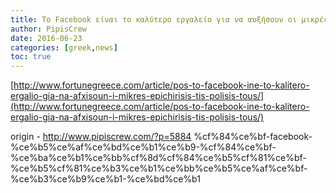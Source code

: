 ```yaml
---
title: Το Facebook είναι το καλύτερο εργαλείο για να αυξήσουν οι μικρές επιχειρήσεις τις πωλήσεις τους
author: PipisCrew
date: 2016-06-23
categories: [greek,news]
toc: true
---
```


[http://www.fortunegreece.com/article/pos-to-facebook-ine-to-kalitero-ergalio-gia-na-afxisoun-i-mikres-epichirisis-tis-polisis-tous/](http://www.fortunegreece.com/article/pos-to-facebook-ine-to-kalitero-ergalio-gia-na-afxisoun-i-mikres-epichirisis-tis-polisis-tous/)

origin - http://www.pipiscrew.com/?p=5884 %cf%84%ce%bf-facebook-%ce%b5%ce%af%ce%bd%ce%b1%ce%b9-%cf%84%ce%bf-%ce%ba%ce%b1%ce%bb%cf%8d%cf%84%ce%b5%cf%81%ce%bf-%ce%b5%cf%81%ce%b3%ce%b1%ce%bb%ce%b5%ce%af%ce%bf-%ce%b3%ce%b9%ce%b1-%ce%bd%ce%b1